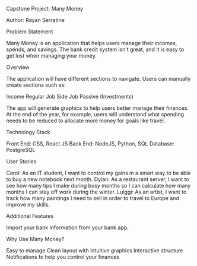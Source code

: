 Capstone Project: Many Money

Author: Rayan Serratine

Problem Statement

Many Money is an application that helps users manage their incomes, spends, and savings. The bank credit system isn’t great, and it is easy to get lost when managing your money.

Overview

The application will have different sections to navigate. Users can manually create sections such as:

Income
Regular Job
Side Job
Passive (Investments)

The app will generate graphics to help users better manage their finances. At the end of the year, for example, users will understand what spending needs to be reduced to allocate more money for goals like travel.

Technology Stack

Front End: CSS, React JS
Back End: NodeJS, Python, SQL
Database: PostgreSQL

User Stories

Carol: As an IT student, I want to control my gains in a smart way to be able to buy a new notebook next month.
Dylan: As a restaurant server, I want to see how many tips I make during busy months so I can calculate how many months I can stay off work during the winter.
Luiggi: As an artist, I want to track how many paintings I need to sell in order to travel to Europe and improve my skills.

Additional Features

Import your bank information from your bank app.

Why Use Many Money?

Easy to manage
Clean layout with intuitive graphics
Interactive structure
Notifications to help you control your finances



